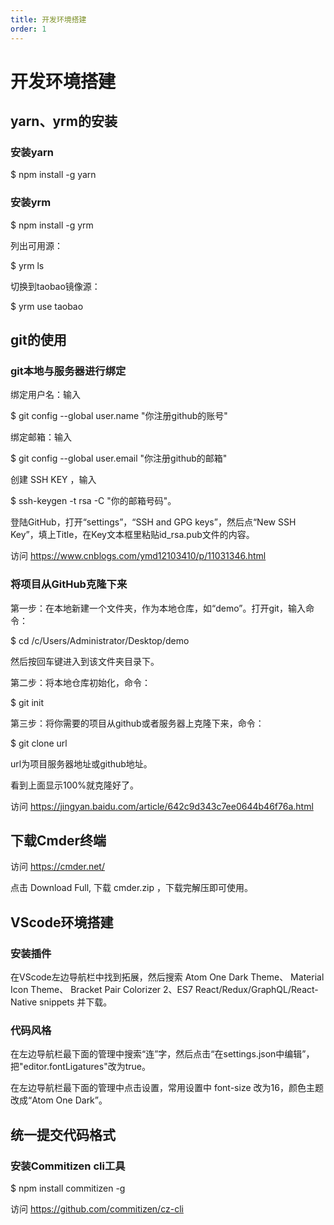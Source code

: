 ```yaml
---
title: 开发环境搭建
order: 1
---
```


# 开发环境搭建

## yarn、yrm的安装

### 安装yarn

$ npm install -g yarn

### 安装yrm

$ npm install -g yrm

列出可用源：

$ yrm ls

切换到taobao镜像源：

$ yrm use taobao

## git的使用

### git本地与服务器进行绑定

绑定用户名：输入

$ git config --global user.name "你注册github的账号" 

绑定邮箱：输入

$ git config --global user.email "你注册github的邮箱" 

创建 SSH KEY ，输入 

$ ssh-keygen -t rsa -C "你的邮箱号码"。

登陆GitHub，打开“settings”，“SSH and GPG keys”，然后点“New SSH Key”，填上Title，在Key文本框里粘贴id_rsa.pub文件的内容。

访问  https://www.cnblogs.com/ymd12103410/p/11031346.html

### 将项目从GitHub克隆下来

第一步：在本地新建一个文件夹，作为本地仓库，如“demo”。打开git，输入命令：

$ cd /c/Users/Administrator/Desktop/demo  

然后按回车键进入到该文件夹目录下。

第二步：将本地仓库初始化，命令：

$ git init 

第三步：将你需要的项目从github或者服务器上克隆下来，命令：

$ git clone url 

url为项目服务器地址或github地址。

看到上面显示100%就克隆好了。

访问  https://jingyan.baidu.com/article/642c9d343c7ee0644b46f76a.html

## 下载Cmder终端

访问 https://cmder.net/

点击 Download Full, 下载 cmder.zip ，下载完解压即可使用。

## VScode环境搭建

### 安装插件

在VScode左边导航栏中找到拓展，然后搜索 Atom One Dark Theme、 Material Icon Theme、 Bracket Pair Colorizer 2、ES7 React/Redux/GraphQL/React-Native snippets 并下载。

### 代码风格

在左边导航栏最下面的管理中搜索“连”字，然后点击“在settings.json中编辑”，把"editor.fontLigatures"改为true。

在左边导航栏最下面的管理中点击设置，常用设置中 font-size 改为16，颜色主题改成“Atom One Dark”。

## 统一提交代码格式

### 安装Commitizen cli工具

$ npm install commitizen -g

访问 https://github.com/commitizen/cz-cli
